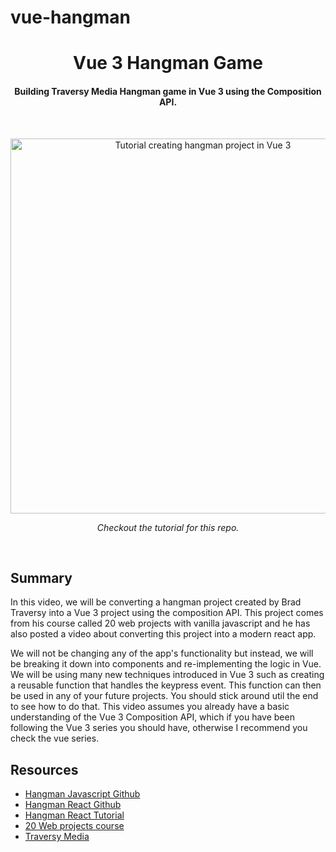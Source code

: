 # vue-hangman

<h1 align="center">
  Vue 3 Hangman Game
</h1>

<h4 align="center">Building Traversy Media Hangman game in Vue 3 using the Composition API.</h4>

<br />

<p align="center"><a href="https://www.youtube.com/watch?v=8zXvmmn9qVo" target="_blank"><img src="https://img.youtube.com/vi/8zXvmmn9qVo/maxresdefault.jpg" 
alt="Tutorial creating hangman project in Vue 3" width="600" /></a></p>
<p align="center"><i>Checkout the tutorial for this repo.</i></p>

<br />

## Summary

In this video, we will be converting a hangman project created by Brad Traversy
into a Vue 3 project using the composition API. This project comes from his
course called 20 web projects with vanilla javascript and he has also posted a
video about converting this project into a modern react app.

We will not be changing any of the app's functionality but instead, we will be
breaking it down into components and re-implementing the logic in Vue. We will be
using many new techniques introduced in Vue 3 such as creating a reusable
function that handles the keypress event. This function can then be used in any
of your future projects. You should stick around util the end to see how to do
that. This video assumes you already have a basic understanding of the Vue 3
Composition API, which if you have been following the Vue 3 series you should
have, otherwise I recommend you check the vue series.

## Resources

- [Hangman Javascript Github](https://github.com/bradtraversy/vanillawebprojects/tree/master/hangman)
- [Hangman React Github](https://github.com/codeSTACKr/hangman-react)
- [Hangman React Tutorial](https://www.youtube.com/watch?v=jj0W8tYX_q8)
- [20 Web projects course](https://vanillawebprojects.com)
- [Traversy Media](https://www.traversymedia.com)
